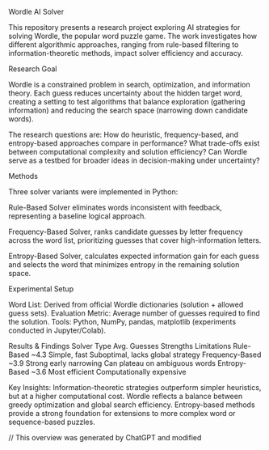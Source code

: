 Wordle AI Solver

This repository presents a research project exploring AI strategies for solving Wordle, the popular word puzzle game. The work investigates how different algorithmic approaches, ranging from rule-based filtering to information-theoretic methods, impact solver efficiency and accuracy.

Research Goal

Wordle is a constrained problem in search, optimization, and information theory. Each guess reduces uncertainty about the hidden target word, creating a setting to test algorithms that balance exploration (gathering information) and reducing the search space (narrowing down candidate words).

The research questions are:
How do heuristic, frequency-based, and entropy-based approaches compare in performance?
What trade-offs exist between computational complexity and solution efficiency?
Can Wordle serve as a testbed for broader ideas in decision-making under uncertainty?

Methods

Three solver variants were implemented in Python:

Rule-Based Solver eliminates words inconsistent with feedback, representing a baseline logical approach.

Frequency-Based Solver, ranks candidate guesses by letter frequency across the word list, prioritizing guesses that cover high-information letters.

Entropy-Based Solver, calculates expected information gain for each guess and selects the word that minimizes entropy in the remaining solution space.

Experimental Setup

Word List: Derived from official Wordle dictionaries (solution + allowed guess sets).
Evaluation Metric: Average number of guesses required to find the solution.
Tools: Python, NumPy, pandas, matplotlib (experiments conducted in Jupyter/Colab).

Results & Findings
Solver Type	Avg. Guesses	Strengths	Limitations
Rule-Based	~4.3	Simple, fast	Suboptimal, lacks global strategy
Frequency-Based	~3.9	Strong early narrowing	Can plateau on ambiguous words
Entropy-Based	~3.6	Most efficient	Computationally expensive


Key Insights:
Information-theoretic strategies outperform simpler heuristics, but at a higher computational cost.
Wordle reflects a balance between greedy optimization and global search efficiency.
Entropy-based methods provide a strong foundation for extensions to more complex word or sequence-based puzzles.

// This overview was generated by ChatGPT and modified

